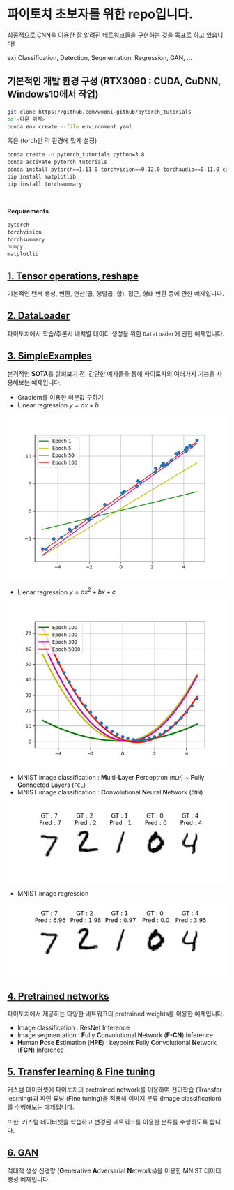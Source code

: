 # 파이토치 초보자를 위한 repo입니다.

최종적으로 CNN을 이용한 잘 알려진 네트워크들을 구현하는 것을 목표로 하고 있습니다!

ex) Classification, Detection, Segmentation, Regression, GAN, ...


## 기본적인 개발 환경 구성 (RTX3090 : CUDA, CuDNN, Windows10에서 작업)


```bash
git clone https://github.com/wooni-github/pytorch_tutorials
cd <다운 위치>
conda env create --file environment.yaml
```

혹은 (torch만 각 환경에 맞게 설정)

```bash
conda create -n pytorch_tutorials python=3.8
conda activate pytorch_tutorials
conda install pytorch==1.11.0 torchvision==0.12.0 torchaudio==0.11.0 cudatoolkit=11.3 -c pytorch
pip install matplotlib
pip install torchsummary
```

<br>

**Requirements**

```bash
pytorch
torchvision
torchsummary
numpy
matplotlib
```

## [1. Tensor operations, reshape](https://github.com/wooni-github/pytorch_tutorials/blob/main/1.Tensors/1.Tensors.md)

기본적인 텐서 생성, 변환, 연산(곱, 행렬곱, 합), 접근, 형태 변환 등에 관한 예제입니다.


## [2. DataLoader](https://github.com/wooni-github/pytorch_tutorials/blob/main/2.DataLoader/2.DataLoader.md)

파이토치에서 학습/추론시 배치별 데이터 생성을 위한 `DataLoader`에 관한 예제입니다.


## [3. SimpleExamples](https://github.com/wooni-github/pytorch_tutorials/blob/main/3.SimpleExamples/3.SimpleExamples.md)

본격적인 **SOTA**를 살펴보기 전, 간단한 예제들을 통해 파이토치의 여러가지 기능을 사용해보는 예제입니다.

* Gradient를 이용한 미분값 구하기
* Linear regression $y = ax + b$

![linear_regression1_image](3.SimpleExamples/3.2.LinearRegression/linear_regression1.png)

* Lienar regression $y = ax^2 + bx + c$

![linear_regression2_image](3.SimpleExamples/3.2.LinearRegression/linear_regression2.png)

* MNIST image classification : **M**ulti-**L**ayer **P**erceptron (`MLP`) ~ **F**ully **C**onnected **L**ayers (`FCL`)
* MNIST image classification : **C**onvolutional **N**eural **N**etwork (`CNN`)

![MNIST_Classification](3.SimpleExamples/3.3.MNIST_MLP/MNIST_MLP.png)

* MNIST image regression

 ![MNIST_Regression](3.SimpleExamples/3.5.MNIST_Regression/MNIST_Reg.png)

## [4. Pretrained networks]()

파이토치에서 제공하는 다양한 네트워크의 pretrained weights를 이용한 예제입니다.

* Image classification : ResNet Inference
* Image segmentation : **F**ully **C**onvolutional **N**etwork (**F-CN**) Inference
* **H**uman **P**ose **E**stimation (**HPE**) : keypoint **F**ully **C**onvolutional **N**etwork (**FCN**) Inference

## [5. Transfer learning & Fine tuning]()

커스텀 데이터셋에 파이토치의 pretrained network를 이용하여 전이학습 (Transfer learning)과 파인 튜닝 (Fine tuning)을 적용해 이미지 분류 (Image classification)를 수행해보는 예제입니다.

또한, 커스텀 데이터셋을 학습하고 변경된 네트워크를 이용한 분류를 수행하도록 합니다. 

## [6. GAN]()

적대적 생성 신경망 (**G**enerative **A**dversarial **N**etworks)을 이용한 MNIST 데이터 생성 예제입니다.

